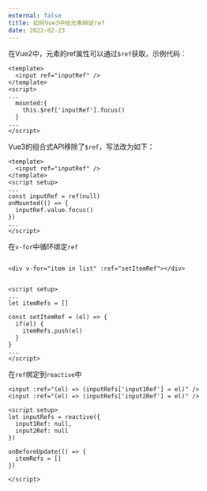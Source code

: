 ```yaml
---
external: false
title: 如何Vue3中给元素绑定ref
date: 2022-02-23
---
```


在Vue2中，元素的ref属性可以通过`$ref`获取，示例代码：
```vue
<template>
  <input ref="inputRef" />
</template>
<script>
...
  mounted:{
    this.$ref['inputRef'].focus()
  }
...
</script>
```

Vue3的组合式API移除了`$ref`，写法改为如下：
```vue
<template>
  <input ref="inputRef" />
</template>
<script setup>
...
const inputRef = ref(null)
onMounted(() => {
  inputRef.value.focus()
})
...
</script>
```

在`v-for`中循环绑定`ref`
```vue

<div v-for="item in list" :ref="setItemRef"></div>


<script setup>
...
let itemRefs = []

const setItemRef = (el) => {
  if(el) {
    itemRefs.push(el)
  }
} 
...
</script>
```

在`ref`绑定到`reactive`中
```vue
<input :ref="(el) => (inputRefs['input1Ref'] = el)" />
<input :ref="(el) => (inputRefs['input2Ref'] = el)" />

<script setup>
let inputRefs = reactive({
  input1Ref: null,
  input2Ref: null
})

onBeforeUpdate(() => {
  itemRefs = []
})

</script>
```
